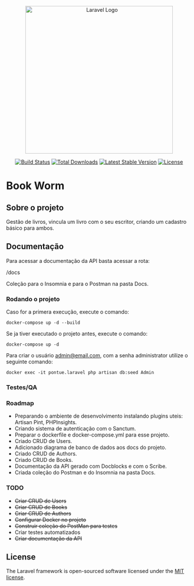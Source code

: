 <p align="center"><a href="https://laravel.com" target="_blank"><img src="https://raw.githubusercontent.com/laravel/art/master/logo-lockup/5%20SVG/2%20CMYK/1%20Full%20Color/laravel-logolockup-cmyk-red.svg" width="400" alt="Laravel Logo"></a></p>

<p align="center">
<a href="https://github.com/laravel/framework/actions"><img src="https://github.com/laravel/framework/workflows/tests/badge.svg" alt="Build Status"></a>
<a href="https://packagist.org/packages/laravel/framework"><img src="https://img.shields.io/packagist/dt/laravel/framework" alt="Total Downloads"></a>
<a href="https://packagist.org/packages/laravel/framework"><img src="https://img.shields.io/packagist/v/laravel/framework" alt="Latest Stable Version"></a>
<a href="https://packagist.org/packages/laravel/framework"><img src="https://img.shields.io/packagist/l/laravel/framework" alt="License"></a>
</p>

# Book Worm

## Sobre o projeto 
Gestão de livros, vincula um livro com o seu escritor, criando um cadastro básico para ambos.

## Documentação
Para acessar a documentação da API basta acessar a rota:

/docs

Coleção para o Insomnia e para o Postman na pasta Docs. 

### Rodando o projeto
Caso for a primera execução, execute o comando:
```shell
docker-compose up -d --build
```

Se ja tiver executado o projeto antes, execute o comando:
```shell
docker-compose up -d
```

Para criar o usuário admin@email.com, com a senha administrator utilize o seguinte comando:
```shell
docker exec -it pontue.laravel php artisan db:seed Admin
```

### Testes/QA

### Roadmap
- Preparando o ambiente de desenvolvimento instalando plugins uteis:
  Artisan Pint, PHPInsights.
- Criando sistema de autenticação com o Sanctum.
- Preparar o dockerfile e docker-compose.yml para esse projeto.
- Criado CRUD de Users.
- Adicionado diagrama de banco de dados aos docs do projeto.
- Criado CRUD de Authors.
- Criado CRUD de Books.
- Documentação da API gerado com Docblocks e com o Scribe.
- Criada coleção do Postman e do Insomnia na pasta Docs.

### TODO
- ~~Criar CRUD de Users~~
- ~~Criar CRUD de Books~~
- ~~Criar CRUD de Authors~~
- ~~Configurar Docker no projeto~~
- ~~Construir coleção do PostMan para testes~~
- Criar testes automatizados
- ~~Criar documentação da API~~

## License

The Laravel framework is open-sourced software licensed under the [MIT license](https://opensource.org/licenses/MIT).

